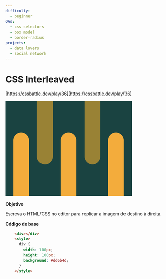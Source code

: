 ```yaml
---
difficulty:
  - beginner
OAs:
  - css selectors
  - box model
  - border-radius
projects:
  - data lovers
  - social network
---
```


# CSS Interleaved

[https://cssbattle.dev/play/36](https://cssbattle.dev/play/36)

![](css_interleaved.png)

__Objetivo__

Escreva o HTML/CSS no editor para replicar a imagem de destino à direita. 

__Código de base__

```html
    <div></div>
    <style>
      div {
        width: 100px;
        height: 100px;
        background: #dd6b4d;
      }
    </style>
```

